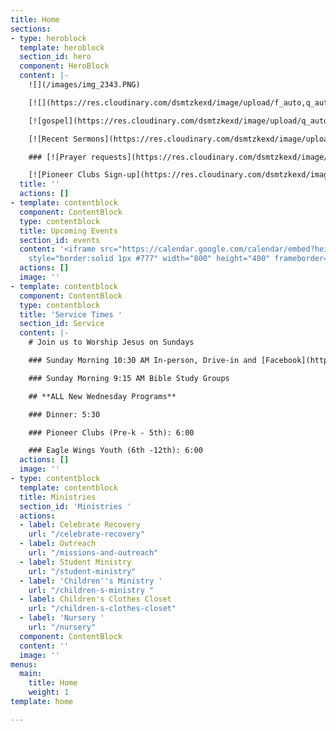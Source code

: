 ```yaml
---
title: Home
sections:
- type: heroblock
  template: heroblock
  section_id: hero
  component: HeroBlock
  content: |-
    ![](/images/img_2343.PNG)

    [![](https://res.cloudinary.com/dsmtzkexd/image/upload/f_auto,q_auto/v1629948515/IMG_0805.png)](/style-guide/)

    [![gospel](https://res.cloudinary.com/dsmtzkexd/image/upload/q_auto:good/v1607537160/IMG_2359.png)](/gospel)

    [![Recent Sermons](https://res.cloudinary.com/dsmtzkexd/image/upload/f_auto,q_auto/v1598372543/DACB6D80-3F77-464C-A131-6D3E28F7BADF.png)](/sermons)

    ### [![Prayer requests](https://res.cloudinary.com/dsmtzkexd/image/upload/f_auto,q_auto/v1598372534/EA3605CB-5160-466C-9164-C8644F5E9D7F.png)](https://forms.gle/duinCZesEGRo8xDs9)

    [![Pioneer Clubs Sign-up](https://res.cloudinary.com/dsmtzkexd/image/upload/c_scale,f_auto,w_2048/v1629253852/pionner.jpg)](https://forms.gle/syYxcRhbURTo7QGf8)
  title: ''
  actions: []
- template: contentblock
  component: ContentBlock
  type: contentblock
  title: Upcoming Events
  section_id: events
  content: '<iframe src="https://calendar.google.com/calendar/embed?height=400&amp;wkst=1&amp;bgcolor=%234285F4&amp;ctz=America%2FNew_York&amp;src=cjEwZTRrM3AzN21hMG81cHJqcmg1aGVyZ3NAZ3JvdXAuY2FsZW5kYXIuZ29vZ2xlLmNvbQ&amp;src=ZW4udXNhI2hvbGlkYXlAZ3JvdXAudi5jYWxlbmRhci5nb29nbGUuY29t&amp;color=%23C0CA33&amp;color=%230B8043&amp;title=Upcoming%20Events&amp;showTz=0&amp;showCalendars=0&amp;mode=AGENDA"
    style="border:solid 1px #777" width="800" height="400" frameborder="0" scrolling="no"></iframe>'
  actions: []
  image: ''
- template: contentblock
  component: ContentBlock
  type: contentblock
  title: 'Service Times '
  section_id: Service
  content: |-
    # Join us to Worship Jesus on Sundays

    ### Sunday Morning 10:30 AM In-person, Drive-in and [Facebook](https://www.facebook.com/groups/FBCBronson/)

    ### Sunday Morning 9:15 AM Bible Study Groups

    ## **ALL New Wednesday Programs**

    ### Dinner: 5:30

    ### Pioneer Clubs (Pre-k - 5th): 6:00

    ### Eagle Wings Youth (6th -12th): 6:00
  actions: []
  image: ''
- type: contentblock
  template: contentblock
  title: Ministries
  section_id: 'Ministries '
  actions:
  - label: Celebrate Recovery
    url: "/celebrate-recovery"
  - label: Outreach
    url: "/missions-and-outreach"
  - label: Student Ministry
    url: "/student-ministry"
  - label: 'Children''s Ministry '
    url: "/children-s-ministry "
  - label: Children's Clothes Closet
    url: "/children-s-clothes-closet"
  - label: 'Nursery '
    url: "/nursery"
  component: ContentBlock
  content: ''
  image: ''
menus:
  main:
    title: Home
    weight: 1
template: home

---
```

